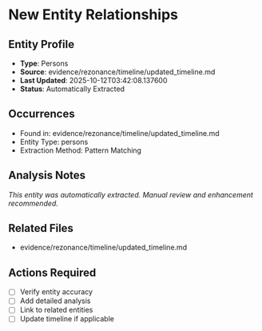 # New Entity Relationships

## Entity Profile
- **Type**: Persons
- **Source**: evidence/rezonance/timeline/updated_timeline.md
- **Last Updated**: 2025-10-12T03:42:08.137600
- **Status**: Automatically Extracted

## Occurrences
- Found in: evidence/rezonance/timeline/updated_timeline.md
- Entity Type: persons
- Extraction Method: Pattern Matching

## Analysis Notes
*This entity was automatically extracted. Manual review and enhancement recommended.*

## Related Files
- evidence/rezonance/timeline/updated_timeline.md

## Actions Required
- [ ] Verify entity accuracy
- [ ] Add detailed analysis
- [ ] Link to related entities
- [ ] Update timeline if applicable
